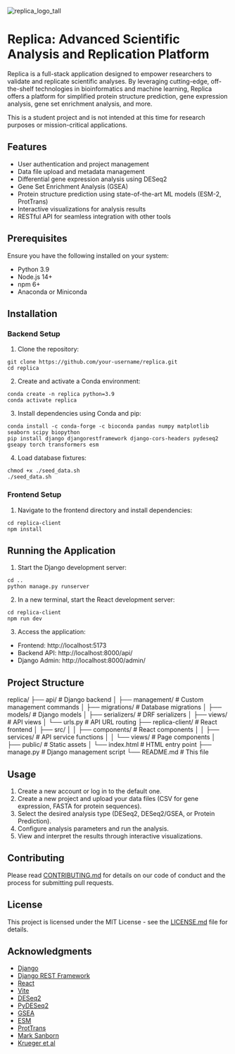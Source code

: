 ![replica_logo_tall](https://github.com/user-attachments/assets/e718fd19-b6d0-446c-ba8a-a905fbc9ac9c)

# Replica: Advanced Scientific Analysis and Replication Platform

Replica is a full-stack application designed to empower researchers to validate and replicate scientific analyses. By leveraging cutting-edge, off-the-shelf technologies in bioinformatics and machine learning, Replica offers a platform for simplified protein structure prediction, gene expression analysis, gene set enrichment analysis, and more.

This is a student project and is not intended at this time for research purposes or mission-critical applications. 

## Features

- User authentication and project management
- Data file upload and metadata management
- Differential gene expression analysis using DESeq2
- Gene Set Enrichment Analysis (GSEA)
- Protein structure prediction using state-of-the-art ML models (ESM-2, ProtTrans)
- Interactive visualizations for analysis results
- RESTful API for seamless integration with other tools

## Prerequisites

Ensure you have the following installed on your system:
- Python 3.9
- Node.js 14+
- npm 6+
- Anaconda or Miniconda

## Installation

### Backend Setup

1. Clone the repository:

```
git clone https://github.com/your-username/replica.git
cd replica
```

2. Create and activate a Conda environment:

```
conda create -n replica python=3.9
conda activate replica
```

3. Install dependencies using Conda and pip:

```
conda install -c conda-forge -c bioconda pandas numpy matplotlib seaborn scipy biopython
pip install django djangorestframework django-cors-headers pydeseq2 gseapy torch transformers esm
```

4. Load database fixtures:

```
chmod +x ./seed_data.sh
./seed_data.sh
```

### Frontend Setup

1. Navigate to the frontend directory and install dependencies:

```
cd replica-client
npm install
```

## Running the Application

1. Start the Django development server:

```
cd ..
python manage.py runserver
```

2. In a new terminal, start the React development server:

```
cd replica-client
npm run dev
```

3. Access the application:
- Frontend: http://localhost:5173
- Backend API: http://localhost:8000/api/
- Django Admin: http://localhost:8000/admin/

## Project Structure

replica/
├── api/                    # Django backend
│   ├── management/         # Custom management commands
│   ├── migrations/         # Database migrations
│   ├── models/             # Django models
│   ├── serializers/        # DRF serializers
│   ├── views/              # API views
│   └── urls.py             # API URL routing
├── replica-client/         # React frontend
│   ├── src/
│   │   ├── components/     # React components
│   │   ├── services/       # API service functions
│   │   └── views/          # Page components
│   ├── public/             # Static assets
│   └── index.html          # HTML entry point
├── manage.py               # Django management script
└── README.md               # This file

## Usage

1. Create a new account or log in to the default one.
2. Create a new project and upload your data files (CSV for gene expression, FASTA for protein sequences).
3. Select the desired analysis type (DESeq2, DESeq2/GSEA, or Protein Prediction).
4. Configure analysis parameters and run the analysis.
5. View and interpret the results through interactive visualizations.

## Contributing

Please read [CONTRIBUTING.md](CONTRIBUTING.md) for details on our code of conduct and the process for submitting pull requests.

## License

This project is licensed under the MIT License - see the [LICENSE.md](LICENSE.md) file for details.

## Acknowledgments

- [Django](https://www.djangoproject.com/)
- [Django REST Framework](https://www.django-rest-framework.org/)
- [React](https://reactjs.org/)
- [Vite](https://vitejs.dev/)
- [DESeq2](https://bioconductor.org/packages/release/bioc/html/DESeq2.html)
- [PyDESeq2](https://pubmed.ncbi.nlm.nih.gov/37669147/)
- [GSEA](https://www.gsea-msigdb.org/gsea/index.jsp)
- [ESM](https://github.com/facebookresearch/esm)
- [ProtTrans](https://github.com/agemagician/ProtTrans)
- [Mark Sanborn](https://github.com/mousepixels/sanbomics_scripts/blob/main/PyDeseq2_DE_tutorial.ipynb)
- [Krueger et al](https://www.ncbi.nlm.nih.gov/geo/query/acc.cgi?acc=GSE171663)
